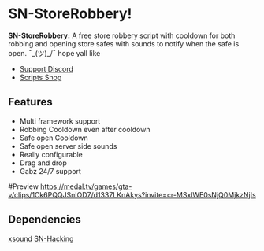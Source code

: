 #  SN-StoreRobbery!
**SN-StoreRobbery:** A free store robbery script with cooldown for both robbing and opening store safes with sounds to notify when the safe is open.  ¯\_(ツ)_/¯ hope yall like

- [Support Discord](https://discord.gg/YgmWhMxtPU)
- [Scripts Shop](https://discord.gg/9EbY4nM5uu)

## Features
- Multi framework support
- Robbing Cooldown even after cooldown
- Safe open Cooldown
- Safe open server side sounds
- Really configurable
- Drag and drop
- Gabz 24/7 support

#Preview
https://medal.tv/games/gta-v/clips/1Ck6PQQJSnlOD7/d1337LKnAkys?invite=cr-MSxlWE0sNjQ0MjkzNjIs

 ## Dependencies
 [xsound](https://github.com/Xogy/xsound)
 [SN-Hacking](https://github.com/skeletonnetworks/SN-Hacking)
 
